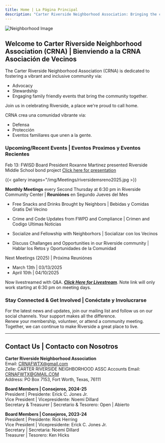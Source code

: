 ```yaml
---
title: Home | La Página Principal
description: "Carter Riverside Neighborhood Association: Bringing the community together since 1995."
---
```


![Neighborhood Image](/img/CRNAcover.jpg)

## Welcome to Carter Riverside Neighborhood Association (CRNA) | Bienviendo a la CRNA Asociación de Vecinos

The Carter Riverside Neighborhood Association (CRNA) is dedicated to fostering a vibrant and inclusive community via:
* Advocacy 
* Stewardship
* Engaging family friendly events that bring the community together.  

Join us in celebrating Riverside, a place we're proud to call home.  

CRNA crea una comunidad vibrante via:
* Defensa
* Protección
* Eventos familiares que unen a la gente.  

### Upcoming/Recent Events | Eventos Proximos y Eventos Recientes

Feb 13: FWISD Board President Roxanne Martinez presented Riverside Middle School bond project [Click here for presentation](https://docs.google.com/presentation/d/1t_LAs2gh_mLt4dVWM4lgPJsQ7jRUdeyr/edit?usp=sharing&ouid=114456869405722835155&rtpof=true&sd=true)

{{< gallery images="/img/Meetings/riversidemsreno2025.jpg >}}

**Monthly Meetings** every Second Thursday at 6:30 pm in Riverside Community Center | **Reuniónes** en Segundo Jueves del Mes  

* Free Snacks and Drinks Brought by Neighbors | Bebidas y Comidas Gratis Del Vecino

* Crime and Code Updates from FWPD and Compliance |  Crimen and Codigo Ultimas Noticias

* Socialize and Fellowship with Neighborhors | Socializar con los Vecinos

* Discuss Challanges and Opportunities in our Riverside community | Hablar los Retos y Oportunidades de la Comunidad 


Next Meetings (2025) | Próxima Reuniónes 
* March 13th | 03/13/2025
* April 10th | 04/10/2025

Now livestreamed with Q&A. 
[**_Click Here for Livestream_**](https://www.youtube.com/channel/UCZkZ3uUh-VSFKnwE38EE3pw/live). Note link will only work starting at 6:30 pm on meeting days.

### Stay Connected & Get Involved | Conéctate y Involucrarse 

For the latest news and updates, join our mailing list and follow us on our social channels.
Your support makes all the difference.  
 Renew your membership, volunteer, or attend a community meeting.  
Together, we can continue to make Riverside a great place to live.

---

## Contact Us | Contacto con Nosotros

**Carter Riverside Neighborhood Association**  
Email: [CRNAFWTX@gmail.com](mailto:CRNAFWTX@gmail.com)  
Zelle: CARTER RIVERSIDE NEIGHBORHOOD ASSC Accounts Email: CRNAFWTX@GMAIL.COM  
Address: PO Box 7153, Fort Worth, Texas, 76111

**Board Members | Consejeros, 2024-25**  
President | Presidente: Erick C. Jones Jr.  
Vice President | Vicepresidente: Noemi Dillard  
Secretary & Treasurer | Secretario & Tesorero: Open | Abierto  

**Board Members | Consejeros, 2023-24**  
President | Presidente: Rick Herring  
Vice President | Vicepresidente: Erick C. Jones Jr.  
Secretary | Secretaria: Noemi Dillard  
Treasurer | Tesorero: Ken Hicks  
